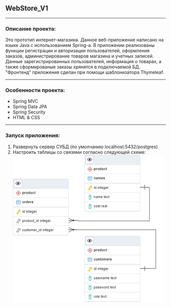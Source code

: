 ## WebStore_V1
***
### Описание проекта:
Это прототип интернет-магазина. Данное веб-приложение написано на языке Java с использованием Spring-а.
В приложении реализованы функции регистрации и авторизации пользователей, оформления заказов, администрирование товаров магазина и учетных записей.
Данные зарегистрированных пользователей, информация о товарах, а также сформированые заказы хрянятся в подключаемой БД. 
"Фронтенд" приложения сделан при помощи шаблонизатора Thymeleaf.
***
### Особенности проекта:
- Spring MVC
- Spring Data JPA
- Spring Security
- HTML & CSS
***
### Запуск приложения:
1. Развернуть сервер СУБД (по умолчанию localhost:5432/postgres)
2. Настроить таблицы со связями согласно следующей схеме:
![Текст с описанием картинки](/database.png)


